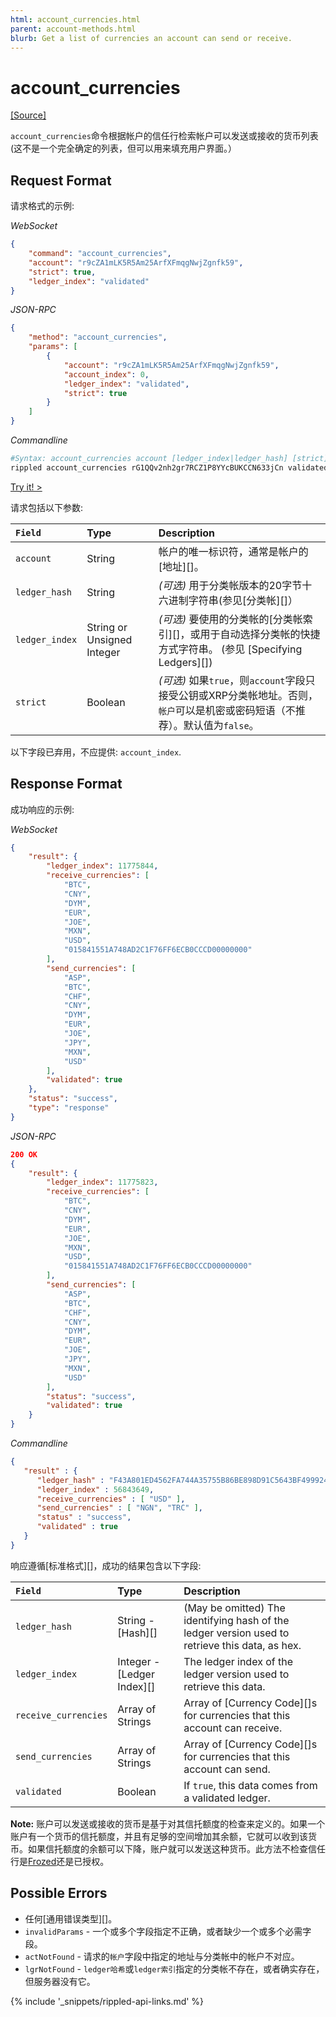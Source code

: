 ```yaml
---
html: account_currencies.html
parent: account-methods.html
blurb: Get a list of currencies an account can send or receive.
---
```

# account_currencies
[[Source]](https://github.com/ripple/rippled/blob/df966a9ac6dd986585ecccb206aff24452e41a30/src/ripple/rpc/handlers/AccountCurrencies.cpp "Source")

`account_currencies`命令根据帐户的信任行检索帐户可以发送或接收的货币列表(这不是一个完全确定的列表，但可以用来填充用户界面。）

## Request Format
请求格式的示例:

<!-- MULTICODE_BLOCK_START -->

*WebSocket*

```json
{
    "command": "account_currencies",
    "account": "r9cZA1mLK5R5Am25ArfXFmqgNwjZgnfk59",
    "strict": true,
    "ledger_index": "validated"
}
```

*JSON-RPC*

```json
{
    "method": "account_currencies",
    "params": [
        {
            "account": "r9cZA1mLK5R5Am25ArfXFmqgNwjZgnfk59",
            "account_index": 0,
            "ledger_index": "validated",
            "strict": true
        }
    ]
}
```

*Commandline*

```sh
#Syntax: account_currencies account [ledger_index|ledger_hash] [strict]
rippled account_currencies rG1QQv2nh2gr7RCZ1P8YYcBUKCCN633jCn validated strict
```

<!-- MULTICODE_BLOCK_END -->

[Try it! >](websocket-api-tool.html#account_currencies)

请求包括以下参数:

| `Field`        | Type                       | Description                    |
|:---------------|:---------------------------|:-------------------------------|
| `account`      | String                     | 帐户的唯一标识符，通常是帐户的[地址][]。|
| `ledger_hash`  | String                     | _(可选)_ 用于分类帐版本的20字节十六进制字符串(参见[分类帐][]） |
| `ledger_index` | String or Unsigned Integer | _(可选)_ 要使用的分类帐的[分类帐索引][]，或用于自动选择分类帐的快捷方式字符串。 (参见 [Specifying Ledgers][]) |
| `strict`       | Boolean                    | _(可选)_ 如果`true`，则`account`字段只接受公钥或XRP分类帐地址。否则，`帐户`可以是机密或密码短语（不推荐）。默认值为`false`。 |

以下字段已弃用，不应提供: `account_index`.

## Response Format

成功响应的示例:

<!-- MULTICODE_BLOCK_START -->

*WebSocket*

```json
{
    "result": {
        "ledger_index": 11775844,
        "receive_currencies": [
            "BTC",
            "CNY",
            "DYM",
            "EUR",
            "JOE",
            "MXN",
            "USD",
            "015841551A748AD2C1F76FF6ECB0CCCD00000000"
        ],
        "send_currencies": [
            "ASP",
            "BTC",
            "CHF",
            "CNY",
            "DYM",
            "EUR",
            "JOE",
            "JPY",
            "MXN",
            "USD"
        ],
        "validated": true
    },
    "status": "success",
    "type": "response"
}
```

*JSON-RPC*

```json
200 OK
{
    "result": {
        "ledger_index": 11775823,
        "receive_currencies": [
            "BTC",
            "CNY",
            "DYM",
            "EUR",
            "JOE",
            "MXN",
            "USD",
            "015841551A748AD2C1F76FF6ECB0CCCD00000000"
        ],
        "send_currencies": [
            "ASP",
            "BTC",
            "CHF",
            "CNY",
            "DYM",
            "EUR",
            "JOE",
            "JPY",
            "MXN",
            "USD"
        ],
        "status": "success",
        "validated": true
    }
}
```

*Commandline*

```json
{
   "result" : {
      "ledger_hash" : "F43A801ED4562FA744A35755B86BE898D91C5643BF499924EA3C69491B8C28D1",
      "ledger_index" : 56843649,
      "receive_currencies" : [ "USD" ],
      "send_currencies" : [ "NGN", "TRC" ],
      "status" : "success",
      "validated" : true
   }
}
```

<!-- MULTICODE_BLOCK_END -->

响应遵循[标准格式][]，成功的结果包含以下字段:

| `Field`              | Type                       | Description              |
|:---------------------|:---------------------------|:-------------------------|
| `ledger_hash`        | String - [Hash][]          | (May be omitted) The identifying hash of the ledger version used to retrieve this data, as hex. |
| `ledger_index`       | Integer - [Ledger Index][] | The ledger index of the ledger version used to retrieve this data. |
| `receive_currencies` | Array of Strings           | Array of [Currency Code][]s for currencies that this account can receive. |
| `send_currencies`    | Array of Strings           | Array of [Currency Code][]s for currencies that this account can send. |
| `validated`          | Boolean                    | If `true`, this data comes from a validated ledger. |

**Note:** 账户可以发送或接收的货币是基于对其信托额度的检查来定义的。如果一个账户有一个货币的信托额度，并且有足够的空间增加其余额，它就可以收到该货币。如果信托额度的余额可以下降，账户就可以发送这种货币。此方法不检查信任行是[Frozed](freezes.html)还是已授权。

## Possible Errors

* 任何[通用错误类型][]。
* `invalidParams` - 一个或多个字段指定不正确，或者缺少一个或多个必需字段。
* `actNotFound` - 请求的`帐户`字段中指定的地址与分类帐中的帐户不对应。
* `lgrNotFound` - `ledger哈希`或`ledger索引`指定的分类帐不存在，或者确实存在，但服务器没有它。


{% include '_snippets/rippled-api-links.md' %}
